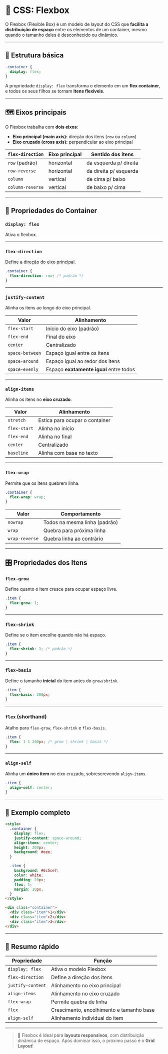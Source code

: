 # 🎯 CSS: Flexbox

O Flexbox (Flexible Box) é um modelo de layout do CSS que **facilita a distribuição de espaço** entre os elementos de um container, mesmo quando o tamanho deles é desconhecido ou dinâmico.

---

## 🧱 Estrutura básica

```css
.container {
  display: flex;
}
```

A propriedade `display: flex` transforma o elemento em um **flex container**, e todos os seus filhos se tornam **itens flexíveis**.

---

## 🗺️ Eixos principais

O Flexbox trabalha com **dois eixos**:

- **Eixo principal (main axis):** direção dos itens (`row` ou `column`)
- **Eixo cruzado (cross axis):** perpendicular ao eixo principal

| `flex-direction` | Eixo principal | Sentido dos itens      |
| ---------------- | -------------- | ---------------------- |
| `row` (padrão)   | horizontal     | da esquerda p/ direita |
| `row-reverse`    | horizontal     | da direita p/ esquerda |
| `column`         | vertical       | de cima p/ baixo       |
| `column-reverse` | vertical       | de baixo p/ cima       |

---

## 🧩 Propriedades do Container

### `display: flex`

Ativa o flexbox.

---

### `flex-direction`

Define a direção do eixo principal.

```css
.container {
  flex-direction: row; /* padrão */
}
```

---

### `justify-content`

Alinha os itens ao longo do eixo principal.

| Valor           | Alinhamento                             |
| --------------- | --------------------------------------- |
| `flex-start`    | Início do eixo (padrão)                 |
| `flex-end`      | Final do eixo                           |
| `center`        | Centralizado                            |
| `space-between` | Espaço igual entre os itens             |
| `space-around`  | Espaço igual ao redor dos itens         |
| `space-evenly`  | Espaço **exatamente igual** entre todos |

---

### `align-items`

Alinha os itens no **eixo cruzado**.

| Valor        | Alinhamento                    |
| ------------ | ------------------------------ |
| `stretch`    | Estica para ocupar o container |
| `flex-start` | Alinha no início               |
| `flex-end`   | Alinha no final                |
| `center`     | Centralizado                   |
| `baseline`   | Alinha com base no texto       |

---

### `flex-wrap`

Permite que os itens quebrem linha.

```css
.container {
  flex-wrap: wrap;
}
```

| Valor          | Comportamento                 |
| -------------- | ----------------------------- |
| `nowrap`       | Todos na mesma linha (padrão) |
| `wrap`         | Quebra para próxima linha     |
| `wrap-reverse` | Quebra linha ao contrário     |

---

## 🎛️ Propriedades dos Itens

### `flex-grow`

Define quanto o item cresce para ocupar espaço livre.

```css
.item {
  flex-grow: 1;
}
```

---

### `flex-shrink`

Define se o item encolhe quando não há espaço.

```css
.item {
  flex-shrink: 1; /* padrão */
}
```

---

### `flex-basis`

Define o tamanho **inicial** do item antes do `grow/shrink`.

```css
.item {
  flex-basis: 200px;
}
```

---

### `flex` (shorthand)

Atalho para `flex-grow`, `flex-shrink` e `flex-basis`.

```css
.item {
  flex: 1 1 200px; /* grow | shrink | basis */
}
```

---

### `align-self`

Alinha um **único item** no eixo cruzado, sobrescrevendo `align-items`.

```css
.item {
  align-self: center;
}
```

---

## 🧪 Exemplo completo

```html
<style>
  .container {
    display: flex;
    justify-content: space-around;
    align-items: center;
    height: 200px;
    background: #eee;
  }

  .item {
    background: #6c5ce7;
    color: white;
    padding: 20px;
    flex: 1;
    margin: 10px;
  }
</style>

<div class="container">
  <div class="item">1</div>
  <div class="item">2</div>
  <div class="item">3</div>
</div>
```

---

## 📝 Resumo rápido

| Propriedade       | Função                                   |
| ----------------- | ---------------------------------------- |
| `display: flex`   | Ativa o modelo Flexbox                   |
| `flex-direction`  | Define a direção dos itens               |
| `justify-content` | Alinhamento no eixo principal            |
| `align-items`     | Alinhamento no eixo cruzado              |
| `flex-wrap`       | Permite quebra de linha                  |
| `flex`            | Crescimento, encolhimento e tamanho base |
| `align-self`      | Alinhamento individual do item           |

---

> 🚀 Flexbox é ideal para **layouts responsivos**, com distribuição dinâmica de espaço. Após dominar isso, o próximo passo é o **Grid Layout**!
